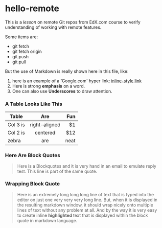 
# hello-remote
This is a *lesson* on remote Git repos from EdX.com course to verify understanding of working with remote features.

Some items are:
* git fetch
* git fetch origin
* git push
* git pull

But the use of Markdown is really shown here in this file, like:

1. here is an example of a 'Google.com' hyper link: [inline-style link](https://www.google.com)
2. Here is strong **emphasis** on a word.
3. One can also use __Underscores__ to draw attention.

### A Table Looks Like This

|  Table     | Are           |  Fun   |
| ---------- | :-----------: | -----: |
| Col 3 is   | right-aligned | $1     |
| Col 2 is   | centered      |$12     |
| zebra      | are           |neat    |

### Here Are Block Quotes

> Here is a Blockquotes and it is very hand in an email to emulate reply test.
> This line is part of the same quote.

### Wrapping Block Quote

> Here is an extremely long long long line of text that is typed into the editor on just one very very very long line.  But, when it is displayed in the resulting markdown window, it should wrap nicely onto multiple lines of text without any problem at all.  And by the way it is very easy to create inline **highlighted** text that is displayed within the block quote in markdown language.


